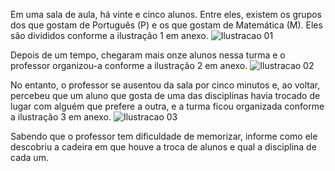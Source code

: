 Em uma sala de aula, há vinte e cinco alunos.
Entre eles, existem os grupos dos que gostam de Português (P) e os que gostam de Matemática (M).
Eles são divididos conforme a ilustração 1 em anexo.
![Ilustracao 01](https://github.com/jedsonjhones/Softex-Backend/assets/39849707/f6f2baa4-e054-4023-a98b-905d7214fb6d)

Depois de um tempo, chegaram mais onze alunos nessa turma e o professor organizou-a conforme a ilustração 2 em anexo.
![Ilustracao 02](https://github.com/jedsonjhones/Softex-Backend/assets/39849707/e767b818-9d12-494f-b2fb-075d6798f8a0)


No entanto, o professor se ausentou da sala por cinco minutos e, ao voltar, percebeu que um aluno que gosta de uma das disciplinas havia trocado de lugar com alguém que prefere a outra, e a turma ficou organizada conforme a ilustração 3 em anexo.
![Ilustracao 03](https://github.com/jedsonjhones/Softex-Backend/assets/39849707/407dd988-92a5-4ac5-a2b3-c5d660df559d)


Sabendo que o professor tem dificuldade de memorizar, informe como ele descobriu a cadeira em que houve a troca de alunos e qual a disciplina de cada um.

